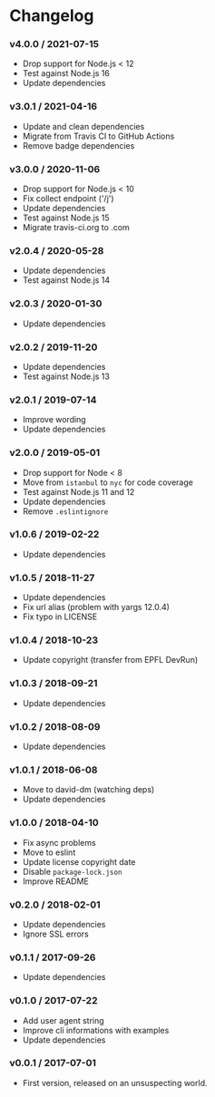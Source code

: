 Changelog
=========

### v4.0.0 / 2021-07-15

  - Drop support for Node.js < 12
  - Test against Node.js 16
  - Update dependencies

### v3.0.1 / 2021-04-16

  - Update and clean dependencies
  - Migrate from Travis CI to GitHub Actions
  - Remove badge dependencies

### v3.0.0 / 2020-11-06

  - Drop support for Node.js < 10
  - Fix collect endpoint ('/j')
  - Update dependencies
  - Test against Node.js 15 
  - Migrate travis-ci.org to .com 

### v2.0.4 / 2020-05-28

  - Update dependencies
  - Test against Node.js 14

### v2.0.3 / 2020-01-30

  - Update dependencies

### v2.0.2 / 2019-11-20

  - Update dependencies
  - Test against Node.js 13

### v2.0.1 / 2019-07-14

  - Improve wording
  - Update dependencies

### v2.0.0 / 2019-05-01

  - Drop support for Node < 8
  - Move from `istanbul` to `nyc` for code coverage
  - Test against Node.js 11 and 12
  - Update dependencies
  - Remove `.eslintignore`

### v1.0.6 / 2019-02-22

  - Update dependencies

### v1.0.5 / 2018-11-27

  - Update dependencies
  - Fix url alias (problem with yargs 12.0.4)
  - Fix typo in LICENSE

### v1.0.4 / 2018-10-23

  - Update copyright (transfer from EPFL DevRun)

### v1.0.3 / 2018-09-21

  - Update dependencies

### v1.0.2 / 2018-08-09

  - Update dependencies

### v1.0.1 / 2018-06-08

  - Move to david-dm (watching deps)
  - Update dependencies

### v1.0.0 / 2018-04-10

  - Fix async problems
  - Move to eslint
  - Update license copyright date
  - Disable `package-lock.json`
  - Improve README

### v0.2.0 / 2018-02-01

  - Update dependencies
  - Ignore SSL errors

### v0.1.1 / 2017-09-26

  - Update dependencies

### v0.1.0 / 2017-07-22

  - Add user agent string
  - Improve cli informations with examples
  - Update dependencies

### v0.0.1 / 2017-07-01

  - First version, released on an unsuspecting world.
